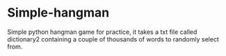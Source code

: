 # Simple-hangman
Simple python hangman game for practice, it takes a txt file called dictionary2 containing a couple of thousands of words to randomly select from.

